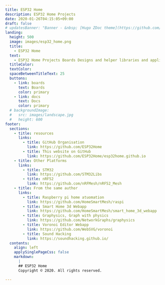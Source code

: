 ```yaml
---
title: ESP32 Home
description: ESP32 Home Projects
date: 2020-01-26T04:15:05+09:00
draft: false
# updatesBanner: "Banner - &nbsp; [Hugo ZDoc theme](https://github.com/zzossig/hugo-theme-zdoc) &nbsp; just arrived"
landing:
  height: 500
  image: images/esp32_home.png
  title:
    - ESP32 Home
  text:
    - ESP32 Home Projects Boards Designs and helper libraries and applications
  titleColor:
  textColor:
  spaceBetweenTitleText: 25
  buttons:
    - link: boards
      text: Boards
      color: primary
    - link: docs
      text: Docs
      color: primary
  # backgroundImage: 
  #   src: images/landscape.jpg
  #   height: 600
footer:
  sections:
    - title: resources
      links:
        - title: GitHub Organisation
          link: https://github.com/ESP32Home
        - title: This website on GitHub
          link: https://github.com/ESP32Home/esp32home.github.io
    - title: Other Platforms
      links:
        - title: STM32
          link: https://github.com/STM32Libs
        - title: nRF52
          link: https://github.com/nRFMesh/nRF52_Mesh
    - title: From the same author
      links:
        - title: Raspberry pi home atuomation
          link: https://github.com/HomeSmartMesh/raspi
        - title: Smart Home 3d Webapp
          link: https://github.com/HomeSmartMesh/smart_home_3d_webapp
        - title: Graphysics, Graph with physics
          link: https://github.com/NetworkGraphs/graphysics
        - title: Voronoi Editor Webapp
          link: https://github.com/WebSVG/voronoi
        - title: Sound Hacking
          link: https://soundhacking.github.io/          
  contents: 
    align: left
    applySinglePageCss: false
    markdown:
      |
      ## ESP32 Home
      Copyright © 2020. All rights reserved.

---
```

